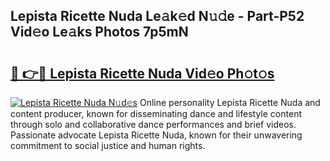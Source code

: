 ## Lepista Ricette Nuda Le𝚊k𝚎d N𝚞𝚍e - Part-P52 Vid𝚎o Le𝚊ks Photos 7p5mN

# <h2><a href="http://fbffgv.evod.top/?m=Lepista+Ricette+Nuda">🔗 👉🔴 Lepista Ricette Nuda Vid𝚎o Ph𝚘t𝚘s</a></h2>

[![Lepista Ricette Nuda N𝚞d𝚎s](https://i.imgur.com/8V9OHl7.gif)](http://fbffgv.evod.top/?m=Lepista+Ricette+Nuda)
Online personality Lepista Ricette Nuda and content producer, known for disseminating dance and lifestyle content through solo and collaborative dance performances and brief videos. Passionate advocate Lepista Ricette Nuda, known for their unwavering commitment to social justice and human rights. 
